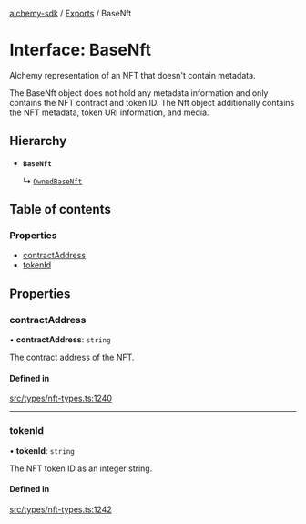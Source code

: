 [alchemy-sdk](../README.md) / [Exports](../modules.md) / BaseNft

# Interface: BaseNft

Alchemy representation of an NFT that doesn't contain metadata.

The BaseNft object does not hold any metadata information and only contains
the NFT contract and token ID. The Nft object additionally contains the NFT
metadata, token URI information, and media.

## Hierarchy

- **`BaseNft`**

  ↳ [`OwnedBaseNft`](OwnedBaseNft.md)

## Table of contents

### Properties

- [contractAddress](BaseNft.md#contractaddress)
- [tokenId](BaseNft.md#tokenid)

## Properties

### contractAddress

• **contractAddress**: `string`

The contract address of the NFT.

#### Defined in

[src/types/nft-types.ts:1240](https://github.com/alchemyplatform/alchemy-sdk-js/blob/311be54/src/types/nft-types.ts#L1240)

___

### tokenId

• **tokenId**: `string`

The NFT token ID as an integer string.

#### Defined in

[src/types/nft-types.ts:1242](https://github.com/alchemyplatform/alchemy-sdk-js/blob/311be54/src/types/nft-types.ts#L1242)
